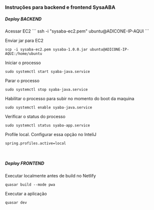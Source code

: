 <h3>Instruções para backend e frontend SysaABA</h3>

<h5>Deploy BACKEND</h5>
Acessar EC2
```
ssh -i "sysaba-ec2.pem" ubuntu@ADICONE-IP-AQUI
```

Enviar jar para EC2
```
scp -i sysaba-ec2.pem sysaba-1.0.0.jar ubuntu@ADICONE-IP-AQUI:/home/ubuntu
```

Iniciar o processo
```
sudo systemctl start syaba-java.service
```

Parar o processo
```
sudo systemctl stop syaba-java.service
```

Habilitar o processo para subir no momento do boot da maquina
```
sudo systemctl enable syaba-java.service
```

Verificar o status do processo
```
sudo systemctl status syaba-app.service
```

Profile local. Configurar essa opção no InteliJ
```
spring.profiles.active=local
```
<br/>

<h5>Deploy FRONTEND</h5>

Executar localmente antes de build no Netlify
```
quasar build --mode pwa
```

Executar a aplicação
```
quasar dev
```